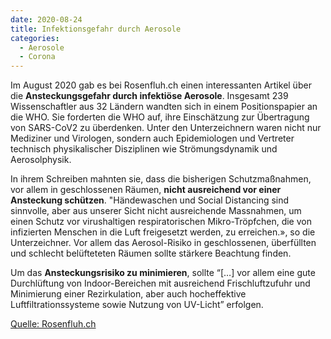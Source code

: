 ```yaml
---
date: 2020-08-24
title: Infektionsgefahr durch Aerosole
categories:
  - Aerosole
  - Corona
---
```


Im August 2020 gab es bei Rosenfluh.ch einen interessanten Artikel über die <strong>Ansteckungsgefahr durch infektiöse Aerosole</strong>. Insgesamt 239 Wissenschaftler aus 32 Ländern wandten sich in einem Positionspapier an die WHO. Sie forderten die WHO auf, ihre Einschätzung zur Übertragung von SARS-CoV2 zu überdenken. Unter den Unterzeichnern waren nicht nur Mediziner und Virologen, sondern auch Epidemiologen und Vertreter technisch physikalischer Disziplinen wie Strömungsdynamik und Aerosolphysik.

In ihrem Schreiben mahnten sie, dass die bisherigen Schutzmaßnahmen, vor allem in geschlossenen Räumen, <strong>nicht ausreichend vor einer Ansteckung schützen</strong>. "Händewaschen und Social Distancing sind sinnvolle, aber aus unserer Sicht nicht ausreichende Massnahmen, um einen Schutz vor virushaltigen respiratorischen Mikro-Tröpfchen, die von infizierten Menschen in die Luft freigesetzt werden, zu erreichen.», so die Unterzeichner. Vor allem das Aerosol-Risiko in geschlossenen, überfüllten und schlecht belüfteteten Räumen sollte stärkere Beachtung finden.

Um das <strong>Ansteckungsrisiko zu minimieren</strong>, sollte “[…] vor allem eine gute Durchlüftung von Indoor-Bereichen mit ausreichend Frischluftzufuhr und Minimierung einer Rezirkulation, aber auch hocheffektive Luftfiltrationssysteme sowie Nutzung von UV-Licht” erfolgen. 

[Quelle: Rosenfluh.ch](https://www.rosenfluh.ch/virushaltige-aerosole-ruecken-immer-mehr-in-den-fokus)
